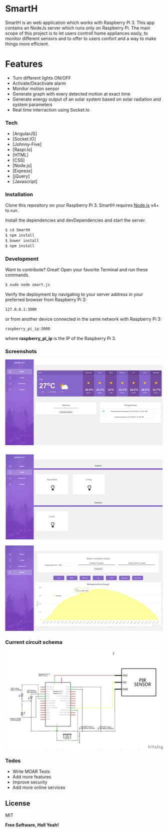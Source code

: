 # SmartH


SmartH is an web application which works with Raspberry Pi 3. This app contains an NodeJs server which runs only on Raspberry Pi. The main scope of this project is to let users controll home appliances easly, to monitor different sensors and to offer to users confort and a way to make things more efficient. 

# Features

  - Turn different lights ON/OFF
  - Activate/Deactivate alarm
  - Monitor motion sensor
  - Generate graph with every detected motion at exact time
  - Generate energy output of an solar system based on solar radiation and system parameters
  - Real time interraction using Socket.Io

### Tech

* [AngularJS] 
* [Socket.IO] 
* [Johnny-Five] 
* [Raspi.Io] 
* [HTML] 
* [CSS]
* [Node.js] 
* [Express] 
* [jQuery] 
* [Javascript]

### Installation

Clone this repository on your Raspberry Pi 3.
SmartH requires [Node.js](https://nodejs.org/) v4+ to run.

Install the dependencies and devDependencies and start the server.

```sh
$ cd SmartH
$ npm install
$ bower install
$ npm install
```

### Development

Want to contribute? Great!
Open your favorite Terminal and run these commands.

```sh
$ sudo node smart.js
```

Verify the deployment by navigating to your server address in your preferred browser from Raspberry Pi 3: 

```sh
127.0.0.1:3000
```

or from another device connected in the same network with Raspberry Pi 3:

```sh
raspberry_pi_ip:3000
```

where **raspberry_pi_ip** is the IP of the Raspberry Pi 3.

### Screenshots

![image](screenshots/gen.png "General section")
![image](screenshots/lights.png "General section")
![image](screenshots/solar.png "General section")

### Current circuit schema
![image](screenshots/scsa.jpg)

### Todos

 - Write MOAR Tests
 - Add more features
 - Improve security
 - Add more online services

License
----

MIT


**Free Software, Hell Yeah!**

[//]: # (These are reference links used in the body of this note and get stripped out when the markdown processor does its job. There is no need to format nicely because it shouldn't be seen. Thanks SO - http://stackoverflow.com/questions/4823468/store-comments-in-markdown-syntax)


